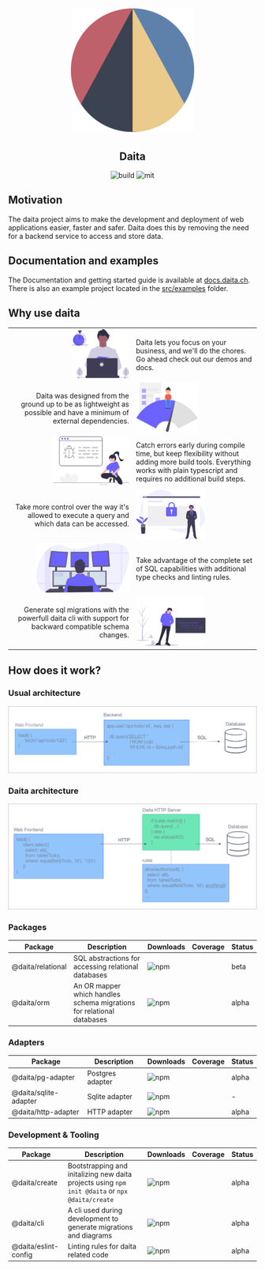 <h1 align="center">
  <a href="https://daita.ch"><img src="assets/logo.svg" alt="daita" width="250"></a>
</h1>
<h2 align="center">Daita</h2>

<p align='center'>
  <img alt='build' src='https://github.com/no0dles/daita/workflows/build/badge.svg'>
  <img alt='mit' src='https://img.shields.io/badge/License-MIT-blue.svg'>
</p>

## Motivation
The daita project aims to make the development and deployment of web applications easier, faster and safer. 
Daita does this by removing the need for a backend service to access and store data.

## Documentation and examples
The Documentation and getting started guide is available at [docs.daita.ch](https://docs.daita.ch/). 
There is also an example project located in the [src/examples](./src/examples) folder.

## Why use daita

<table>
	<colgroup>
		<col width="50%">
		<col width="50%">
	</colgroup>
	<tr style="background: transparent">
	<td align=right style="border: 0">
        <img alt="productivity" src="assets/undraw_dev_productivity_umsq.svg" height=100 />
    </td>
    <td style="border: 0">
        Daita lets you focus on your business, and we'll do the chores. Go
        ahead check out our demos and docs.
    </td>
  </tr>   
  <tr style="background: transparent">
  	<td align=right style="border: 0">
        Daita was designed from the ground up to be as lightweight as possible
        and have a minimum of external dependencies.</td>
    <td style="border: 0">
        <img alt="fast" src="assets/undraw_fast_loading_0lbh.svg" height=100 />
    </td>
  </tr> 
  <tr style="background: transparent">
  	<td align=right style="border: 0">
        <img alt="fast" src="assets/undraw_fixing_bugs_w7gi.svg" height=100 />
    </td>
  	<td style="border: 0">
        Catch errors early during compile time, but keep flexibility without adding more build tools.
        Everything works with plain typescript and requires no additional build steps.
    </td>
  </tr>
  <tr style="background: transparent">
  	<td align=right style="border: 0">
        Take more control over the way it's allowed to execute a query and which data can be accessed.
    </td>
  	<td style="border: 0">
        <img alt="security" src="assets/undraw_security_o890.svg" height=100 />
    </td>
  </tr>
  <tr style="background: transparent">
  	<td align=right style="border: 0">
        <img alt="programming" src="assets/undraw_programming_2svr.svg" height=100/>
    </td>
  	<td style="border: 0">
        Take advantage of the complete set of SQL capabilities with additional type checks and linting rules.
    </td>
  </tr>
  <tr style="background: transparent">
  	<td align=right style="border: 0">
        Generate sql migrations with the powerfull daita cli with support for backward compatible schema changes.
    </td>
  	<td style="border: 0">
        <img alt="cli" height=100 src="assets/undraw_hacker_mindset_gjwq.svg" />
    </td>
  </tr>
</table>


## How does it work?

### Usual architecture
<img alt='legacy architecture' src='./assets/legacy-architecture.png' />

### Daita architecture
<img alt='daita architecture' src='./assets/daita-architecture.png' />



### Packages
| Package | Description | Downloads | Coverage | Status |
| --- | --- | --- | --- | --- |
| @daita/relational | SQL abstractions for accessing relational databases | <img alt='npm' src='https://img.shields.io/npm/dm/@daita/relational.svg'> | | beta |
| @daita/orm | An OR mapper which handles schema migrations for relational databases | <img alt='npm' src='https://img.shields.io/npm/dm/@daita/orm.svg'> | | alpha |

### Adapters
| Package | Description | Downloads | Coverage | Status |
| --- | --- | --- | --- | --- |
| @daita/pg-adapter | Postgres adapter | <img alt='npm' src='https://img.shields.io/npm/dm/@daita/pg-adapter.svg'> | | alpha |
| @daita/sqlite-adapter | Sqlite adapter | <img alt='npm' src='https://img.shields.io/npm/dm/@daita/sqlite-adapter.svg'> | | - |
| @daita/http-adapter | HTTP adapter | <img alt='npm' src='https://img.shields.io/npm/dm/@daita/http-adapter.svg'> | | alpha |

### Development & Tooling

| Package | Description | Downloads | Coverage | Status |
| --- | --- | --- | --- | --- |
| @daita/create | Bootstrapping and initalizing new daita projects using `npm init @daita` or `npx @daita/create` | <img alt='npm' src='https://img.shields.io/npm/dm/@daita/create.svg'> | | alpha |
| @daita/cli | A cli used during development to generate migrations and diagrams | <img alt='npm' src='https://img.shields.io/npm/dm/@daita/cli.svg'> | | alpha |
| @daita/eslint-config | Linting rules for daita related code | <img alt='npm' src='https://img.shields.io/npm/dm/@daita/http-adapter.svg'> | | alpha |
